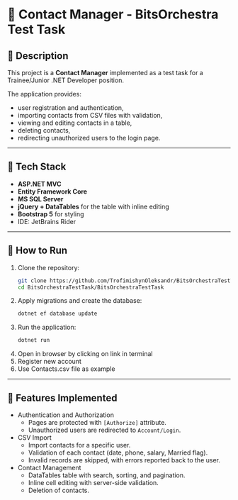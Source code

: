 # 📒 Contact Manager - BitsOrchestra Test Task

## 📌 Description
This project is a **Contact Manager** implemented as a test task for a Trainee/Junior .NET Developer position.  

The application provides:
- user registration and authentication,
- importing contacts from CSV files with validation,
- viewing and editing contacts in a table,
- deleting contacts,
- redirecting unauthorized users to the login page.

---

## 📌 Tech Stack
- **ASP.NET MVC**
- **Entity Framework Core**
- **MS SQL Server**
- **jQuery + DataTables** for the table with inline editing
- **Bootstrap 5** for styling
-  IDE: JetBrains Rider

---

## 📌 How to Run

1. Clone the repository:
   ```bash
   git clone https://github.com/TrofimishynOleksandr/BitsOrchestraTestTask.git
   cd BitsOrchestraTestTask/BitsOrchestraTestTask
   ```
2. Apply migrations and create the database:
	```bash
    dotnet ef database update
   ```
4. Run the application:
	```bash
    dotnet run
   ```
6. Open in browser by clicking on link in terminal
7. Register new account
8. Use Contacts.csv file as example

---

## 📌 Features Implemented
- Authentication and Authorization
	- Pages are protected with `[Authorize]` attribute.
    - Unauthorized users are redirected to `Account/Login`.
- CSV Import
	- Import contacts for a specific user.
	- Validation of each contact (date, phone, salary, Married flag).
	- Invalid records are skipped, with errors reported back to the user.
- Contact Management
	- DataTables table with search, sorting, and pagination.
	- Inline cell editing with server-side validation.
	- Deletion of contacts.

